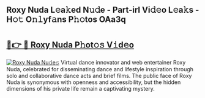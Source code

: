 ## Roxy Nuda L𝚎a𝚔ed N𝚞𝚍e - Part-irl Vi𝚍𝚎o L𝚎a𝚔s - H𝚘𝚝 O𝚗𝚕yf𝚊ns P𝚑𝚘tos OAa3q

# <h2><a href="http://kf0isgp.oniu.top/?m=Roxy+Nuda">🔗👉 🔴 Roxy Nuda P𝚑ot𝚘𝚜 V𝚒d𝚎o</a></h2>

[![Roxy Nuda Nu𝚍e𝚜](https://i.imgur.com/0qMVB7G.gif)](http://kf0isgp.oniu.top/?m=Roxy+Nuda)
Virtual dance innovator and web entertainer Roxy Nuda, celebrated for disseminating dance and lifestyle inspiration through solo and collaborative dance acts and brief films. The public face of Roxy Nuda is synonymous with openness and accessibility, but the hidden dimensions of his private life remain a captivating mystery.  
